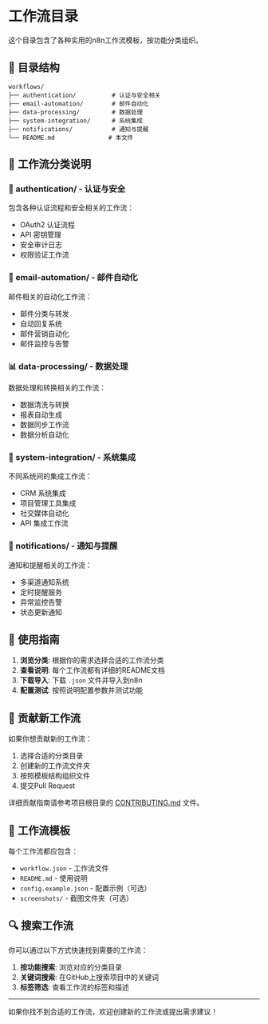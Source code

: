 # 工作流目录

这个目录包含了各种实用的n8n工作流模板，按功能分类组织。

## 📁 目录结构

```
workflows/
├── authentication/          # 认证与安全相关
├── email-automation/        # 邮件自动化
├── data-processing/         # 数据处理
├── system-integration/      # 系统集成
├── notifications/           # 通知与提醒
└── README.md               # 本文件
```

## 🎯 工作流分类说明

### 🔐 authentication/ - 认证与安全
包含各种认证流程和安全相关的工作流：
- OAuth2 认证流程
- API 密钥管理
- 安全审计日志
- 权限验证工作流

### 📧 email-automation/ - 邮件自动化
邮件相关的自动化工作流：
- 邮件分类与转发
- 自动回复系统
- 邮件营销自动化
- 邮件监控与告警

### 📊 data-processing/ - 数据处理
数据处理和转换相关的工作流：
- 数据清洗与转换
- 报表自动生成
- 数据同步工作流
- 数据分析自动化

### 🔄 system-integration/ - 系统集成
不同系统间的集成工作流：
- CRM 系统集成
- 项目管理工具集成
- 社交媒体自动化
- API 集成工作流

### 📱 notifications/ - 通知与提醒
通知和提醒相关的工作流：
- 多渠道通知系统
- 定时提醒服务
- 异常监控告警
- 状态更新通知

## 📖 使用指南

1. **浏览分类**: 根据你的需求选择合适的工作流分类
2. **查看说明**: 每个工作流都有详细的README文档
3. **下载导入**: 下载 `.json` 文件并导入到n8n
4. **配置测试**: 按照说明配置参数并测试功能

## 🤝 贡献新工作流

如果你想贡献新的工作流：

1. 选择合适的分类目录
2. 创建新的工作流文件夹
3. 按照模板结构组织文件
4. 提交Pull Request

详细贡献指南请参考项目根目录的 [CONTRIBUTING.md](../CONTRIBUTING.md) 文件。

## 📝 工作流模板

每个工作流都应包含：
- `workflow.json` - 工作流文件
- `README.md` - 使用说明
- `config.example.json` - 配置示例（可选）
- `screenshots/` - 截图文件夹（可选）

## 🔍 搜索工作流

你可以通过以下方式快速找到需要的工作流：

1. **按功能搜索**: 浏览对应的分类目录
2. **关键词搜索**: 在GitHub上搜索项目中的关键词
3. **标签筛选**: 查看工作流的标签和描述

---

如果你找不到合适的工作流，欢迎创建新的工作流或提出需求建议！ 